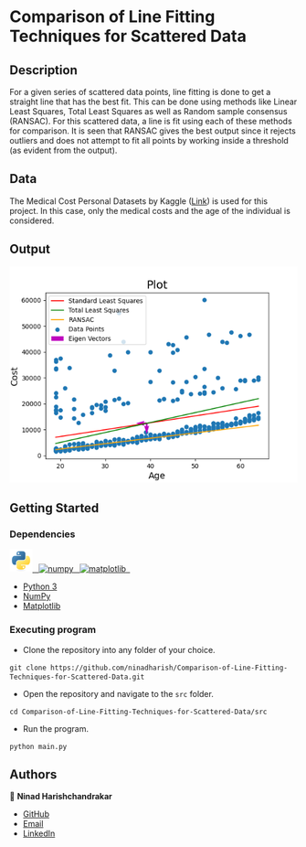 # Comparison of Line Fitting Techniques for Scattered Data

## Description

For a given series of scattered data points, line fitting is done to get a straight line that has the best fit. This can be done using methods like Linear Least Squares, Total Least Squares as well as Random sample consensus (RANSAC). For this scattered data, a line is fit using each of these methods for comparison. It is seen that RANSAC gives the best output since it rejects outliers and does not attempt to fit all points by working inside a threshold (as evident from the output).


## Data

The Medical Cost Personal Datasets by Kaggle ([Link](https://www.kaggle.com/datasets/mirichoi0218/insurance)) is used for this project. In this case, only the medical costs and the age of the individual is considered.


## Output

![alt text](/output/out.png)


## Getting Started

### Dependencies

<p align="left"> 
<a href="https://www.python.org" target="_blank" rel="noreferrer"> <img src="https://raw.githubusercontent.com/devicons/devicon/master/icons/python/python-original.svg" alt="python" width="40" height="40"/>&ensp; </a>
<a href="https://numpy.org/" target="_blank" rel="noreferrer"> <img src="https://www.codebykelvin.com/learning/python/data-science/numpy-series/cover-numpy.png" alt="numpy" width="40" height="40"/>&ensp; </a>
<a href="https://matplotlib.org/" target="_blank" rel="noreferrer"> <img src="https://static.javatpoint.com/tutorial/matplotlib/images/matplotlib-tutorial.png" alt="matplotlib" width="40" height="40"/>&ensp; </a>

* [Python 3](https://www.python.org/)
* [NumPy](https://numpy.org/)
* [Matplotlib](https://matplotlib.org/)


### Executing program

* Clone the repository into any folder of your choice.
```
git clone https://github.com/ninadharish/Comparison-of-Line-Fitting-Techniques-for-Scattered-Data.git
```

* Open the repository and navigate to the `src` folder.
```
cd Comparison-of-Line-Fitting-Techniques-for-Scattered-Data/src
```

* Run the program.
```
python main.py
```


## Authors

👤 **Ninad Harishchandrakar**

* [GitHub](https://github.com/ninadharish)
* [Email](mailto:ninad.harish@gmail.com)
* [LinkedIn](https://linkedin.com/in/ninadharish)
